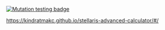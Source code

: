 [![Mutation testing badge](https://img.shields.io/endpoint?style=flat&url=https%3A%2F%2Fbadge-api.stryker-mutator.io%2Fgithub.com%2Fkindratmakc%2Fstellaris-advanced-calculator%2Fmain)](https://dashboard.stryker-mutator.io/reports/github.com/kindratmakc/stellaris-advanced-calculator/main)

https://kindratmakc.github.io/stellaris-advanced-calculator/#/